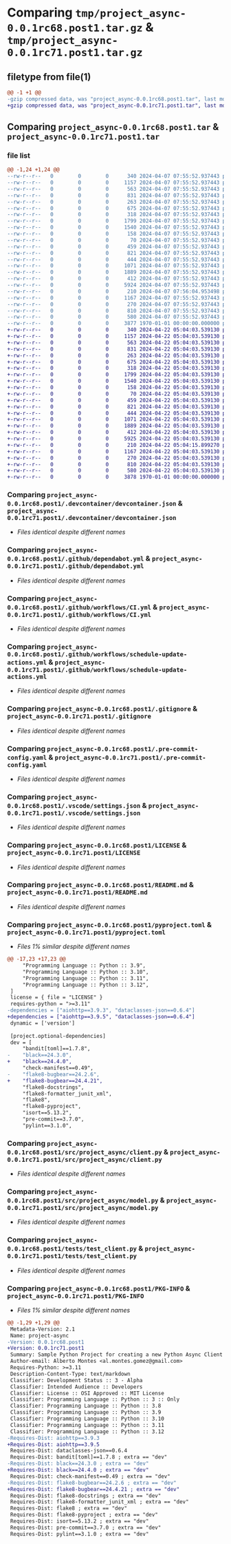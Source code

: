 # Comparing `tmp/project_async-0.0.1rc68.post1.tar.gz` & `tmp/project_async-0.0.1rc71.post1.tar.gz`

## filetype from file(1)

```diff
@@ -1 +1 @@
-gzip compressed data, was "project_async-0.0.1rc68.post1.tar", last modified: Fri Jan  1 00:00:00 2016, max compression
+gzip compressed data, was "project_async-0.0.1rc71.post1.tar", last modified: Fri Jan  1 00:00:00 2016, max compression
```

## Comparing `project_async-0.0.1rc68.post1.tar` & `project_async-0.0.1rc71.post1.tar`

### file list

```diff
@@ -1,24 +1,24 @@
--rw-r--r--   0        0        0      340 2024-04-07 07:55:52.937443 project_async-0.0.1rc68.post1/.devcontainer/Dockerfile
--rw-r--r--   0        0        0     1157 2024-04-07 07:55:52.937443 project_async-0.0.1rc68.post1/.devcontainer/devcontainer.json
--rw-r--r--   0        0        0      563 2024-04-07 07:55:52.937443 project_async-0.0.1rc68.post1/.github/dependabot.yml
--rw-r--r--   0        0        0      831 2024-04-07 07:55:52.937443 project_async-0.0.1rc68.post1/.github/workflows/CI.yml
--rw-r--r--   0        0        0      263 2024-04-07 07:55:52.937443 project_async-0.0.1rc68.post1/.github/workflows/publish.yml
--rw-r--r--   0        0        0      675 2024-04-07 07:55:52.937443 project_async-0.0.1rc68.post1/.github/workflows/schedule-update-actions.yml
--rw-r--r--   0        0        0      318 2024-04-07 07:55:52.937443 project_async-0.0.1rc68.post1/.github/workflows/semantic-pr-check.yml
--rw-r--r--   0        0        0     1799 2024-04-07 07:55:52.937443 project_async-0.0.1rc68.post1/.gitignore
--rw-r--r--   0        0        0     1540 2024-04-07 07:55:52.937443 project_async-0.0.1rc68.post1/.pre-commit-config.yaml
--rw-r--r--   0        0        0      158 2024-04-07 07:55:52.937443 project_async-0.0.1rc68.post1/.pypirc
--rw-r--r--   0        0        0       70 2024-04-07 07:55:52.937443 project_async-0.0.1rc68.post1/.vscode/extensions.json
--rw-r--r--   0        0        0      459 2024-04-07 07:55:52.937443 project_async-0.0.1rc68.post1/.vscode/launch.json
--rw-r--r--   0        0        0      821 2024-04-07 07:55:52.937443 project_async-0.0.1rc68.post1/.vscode/settings.json
--rw-r--r--   0        0        0      444 2024-04-07 07:55:52.937443 project_async-0.0.1rc68.post1/CODE_OF_CONDUCT.md
--rw-r--r--   0        0        0     1071 2024-04-07 07:55:52.937443 project_async-0.0.1rc68.post1/LICENSE
--rw-r--r--   0        0        0     1889 2024-04-07 07:55:52.937443 project_async-0.0.1rc68.post1/README.md
--rw-r--r--   0        0        0      412 2024-04-07 07:55:52.937443 project_async-0.0.1rc68.post1/SUPPORT.md
--rw-r--r--   0        0        0     5924 2024-04-07 07:55:52.937443 project_async-0.0.1rc68.post1/pyproject.toml
--rw-r--r--   0        0        0      210 2024-04-07 07:56:04.953498 project_async-0.0.1rc68.post1/src/project_async/__init__.py
--rw-r--r--   0        0        0     1167 2024-04-07 07:55:52.937443 project_async-0.0.1rc68.post1/src/project_async/client.py
--rw-r--r--   0        0        0      270 2024-04-07 07:55:52.937443 project_async-0.0.1rc68.post1/src/project_async/errors.py
--rw-r--r--   0        0        0      810 2024-04-07 07:55:52.937443 project_async-0.0.1rc68.post1/src/project_async/model.py
--rw-r--r--   0        0        0      580 2024-04-07 07:55:52.937443 project_async-0.0.1rc68.post1/tests/test_client.py
--rw-r--r--   0        0        0     3877 1970-01-01 00:00:00.000000 project_async-0.0.1rc68.post1/PKG-INFO
+-rw-r--r--   0        0        0      340 2024-04-22 05:04:03.539130 project_async-0.0.1rc71.post1/.devcontainer/Dockerfile
+-rw-r--r--   0        0        0     1157 2024-04-22 05:04:03.539130 project_async-0.0.1rc71.post1/.devcontainer/devcontainer.json
+-rw-r--r--   0        0        0      563 2024-04-22 05:04:03.539130 project_async-0.0.1rc71.post1/.github/dependabot.yml
+-rw-r--r--   0        0        0      831 2024-04-22 05:04:03.539130 project_async-0.0.1rc71.post1/.github/workflows/CI.yml
+-rw-r--r--   0        0        0      263 2024-04-22 05:04:03.539130 project_async-0.0.1rc71.post1/.github/workflows/publish.yml
+-rw-r--r--   0        0        0      675 2024-04-22 05:04:03.539130 project_async-0.0.1rc71.post1/.github/workflows/schedule-update-actions.yml
+-rw-r--r--   0        0        0      318 2024-04-22 05:04:03.539130 project_async-0.0.1rc71.post1/.github/workflows/semantic-pr-check.yml
+-rw-r--r--   0        0        0     1799 2024-04-22 05:04:03.539130 project_async-0.0.1rc71.post1/.gitignore
+-rw-r--r--   0        0        0     1540 2024-04-22 05:04:03.539130 project_async-0.0.1rc71.post1/.pre-commit-config.yaml
+-rw-r--r--   0        0        0      158 2024-04-22 05:04:03.539130 project_async-0.0.1rc71.post1/.pypirc
+-rw-r--r--   0        0        0       70 2024-04-22 05:04:03.539130 project_async-0.0.1rc71.post1/.vscode/extensions.json
+-rw-r--r--   0        0        0      459 2024-04-22 05:04:03.539130 project_async-0.0.1rc71.post1/.vscode/launch.json
+-rw-r--r--   0        0        0      821 2024-04-22 05:04:03.539130 project_async-0.0.1rc71.post1/.vscode/settings.json
+-rw-r--r--   0        0        0      444 2024-04-22 05:04:03.539130 project_async-0.0.1rc71.post1/CODE_OF_CONDUCT.md
+-rw-r--r--   0        0        0     1071 2024-04-22 05:04:03.539130 project_async-0.0.1rc71.post1/LICENSE
+-rw-r--r--   0        0        0     1889 2024-04-22 05:04:03.539130 project_async-0.0.1rc71.post1/README.md
+-rw-r--r--   0        0        0      412 2024-04-22 05:04:03.539130 project_async-0.0.1rc71.post1/SUPPORT.md
+-rw-r--r--   0        0        0     5925 2024-04-22 05:04:03.539130 project_async-0.0.1rc71.post1/pyproject.toml
+-rw-r--r--   0        0        0      210 2024-04-22 05:04:15.899270 project_async-0.0.1rc71.post1/src/project_async/__init__.py
+-rw-r--r--   0        0        0     1167 2024-04-22 05:04:03.539130 project_async-0.0.1rc71.post1/src/project_async/client.py
+-rw-r--r--   0        0        0      270 2024-04-22 05:04:03.539130 project_async-0.0.1rc71.post1/src/project_async/errors.py
+-rw-r--r--   0        0        0      810 2024-04-22 05:04:03.539130 project_async-0.0.1rc71.post1/src/project_async/model.py
+-rw-r--r--   0        0        0      580 2024-04-22 05:04:03.539130 project_async-0.0.1rc71.post1/tests/test_client.py
+-rw-r--r--   0        0        0     3878 1970-01-01 00:00:00.000000 project_async-0.0.1rc71.post1/PKG-INFO
```

### Comparing `project_async-0.0.1rc68.post1/.devcontainer/devcontainer.json` & `project_async-0.0.1rc71.post1/.devcontainer/devcontainer.json`

 * *Files identical despite different names*

### Comparing `project_async-0.0.1rc68.post1/.github/dependabot.yml` & `project_async-0.0.1rc71.post1/.github/dependabot.yml`

 * *Files identical despite different names*

### Comparing `project_async-0.0.1rc68.post1/.github/workflows/CI.yml` & `project_async-0.0.1rc71.post1/.github/workflows/CI.yml`

 * *Files identical despite different names*

### Comparing `project_async-0.0.1rc68.post1/.github/workflows/schedule-update-actions.yml` & `project_async-0.0.1rc71.post1/.github/workflows/schedule-update-actions.yml`

 * *Files identical despite different names*

### Comparing `project_async-0.0.1rc68.post1/.gitignore` & `project_async-0.0.1rc71.post1/.gitignore`

 * *Files identical despite different names*

### Comparing `project_async-0.0.1rc68.post1/.pre-commit-config.yaml` & `project_async-0.0.1rc71.post1/.pre-commit-config.yaml`

 * *Files identical despite different names*

### Comparing `project_async-0.0.1rc68.post1/.vscode/settings.json` & `project_async-0.0.1rc71.post1/.vscode/settings.json`

 * *Files identical despite different names*

### Comparing `project_async-0.0.1rc68.post1/LICENSE` & `project_async-0.0.1rc71.post1/LICENSE`

 * *Files identical despite different names*

### Comparing `project_async-0.0.1rc68.post1/README.md` & `project_async-0.0.1rc71.post1/README.md`

 * *Files identical despite different names*

### Comparing `project_async-0.0.1rc68.post1/pyproject.toml` & `project_async-0.0.1rc71.post1/pyproject.toml`

 * *Files 1% similar despite different names*

```diff
@@ -17,23 +17,23 @@
     "Programming Language :: Python :: 3.9",
     "Programming Language :: Python :: 3.10",
     "Programming Language :: Python :: 3.11",
     "Programming Language :: Python :: 3.12",
 ]
 license = { file = "LICENSE" }
 requires-python = ">=3.11"
-dependencies = ["aiohttp==3.9.3", "dataclasses-json==0.6.4"]
+dependencies = ["aiohttp==3.9.5", "dataclasses-json==0.6.4"]
 dynamic = ['version']
 
 [project.optional-dependencies]
 dev = [
     "bandit[toml]==1.7.8",
-    "black==24.3.0",
+    "black==24.4.0",
     "check-manifest==0.49",
-    "flake8-bugbear==24.2.6",
+    "flake8-bugbear==24.4.21",
     "flake8-docstrings",
     "flake8-formatter_junit_xml",
     "flake8",
     "flake8-pyproject",
     "isort==5.13.2",
     "pre-commit==3.7.0",
     "pylint==3.1.0",
```

### Comparing `project_async-0.0.1rc68.post1/src/project_async/client.py` & `project_async-0.0.1rc71.post1/src/project_async/client.py`

 * *Files identical despite different names*

### Comparing `project_async-0.0.1rc68.post1/src/project_async/model.py` & `project_async-0.0.1rc71.post1/src/project_async/model.py`

 * *Files identical despite different names*

### Comparing `project_async-0.0.1rc68.post1/tests/test_client.py` & `project_async-0.0.1rc71.post1/tests/test_client.py`

 * *Files identical despite different names*

### Comparing `project_async-0.0.1rc68.post1/PKG-INFO` & `project_async-0.0.1rc71.post1/PKG-INFO`

 * *Files 1% similar despite different names*

```diff
@@ -1,29 +1,29 @@
 Metadata-Version: 2.1
 Name: project-async
-Version: 0.0.1rc68.post1
+Version: 0.0.1rc71.post1
 Summary: Sample Python Project for creating a new Python Async Client for a new API
 Author-email: Alberto Montes <al.montes.gomez@gmail.com>
 Requires-Python: >=3.11
 Description-Content-Type: text/markdown
 Classifier: Development Status :: 3 - Alpha
 Classifier: Intended Audience :: Developers
 Classifier: License :: OSI Approved :: MIT License
 Classifier: Programming Language :: Python :: 3 :: Only
 Classifier: Programming Language :: Python :: 3.8
 Classifier: Programming Language :: Python :: 3.9
 Classifier: Programming Language :: Python :: 3.10
 Classifier: Programming Language :: Python :: 3.11
 Classifier: Programming Language :: Python :: 3.12
-Requires-Dist: aiohttp==3.9.3
+Requires-Dist: aiohttp==3.9.5
 Requires-Dist: dataclasses-json==0.6.4
 Requires-Dist: bandit[toml]==1.7.8 ; extra == "dev"
-Requires-Dist: black==24.3.0 ; extra == "dev"
+Requires-Dist: black==24.4.0 ; extra == "dev"
 Requires-Dist: check-manifest==0.49 ; extra == "dev"
-Requires-Dist: flake8-bugbear==24.2.6 ; extra == "dev"
+Requires-Dist: flake8-bugbear==24.4.21 ; extra == "dev"
 Requires-Dist: flake8-docstrings ; extra == "dev"
 Requires-Dist: flake8-formatter_junit_xml ; extra == "dev"
 Requires-Dist: flake8 ; extra == "dev"
 Requires-Dist: flake8-pyproject ; extra == "dev"
 Requires-Dist: isort==5.13.2 ; extra == "dev"
 Requires-Dist: pre-commit==3.7.0 ; extra == "dev"
 Requires-Dist: pylint==3.1.0 ; extra == "dev"
```

